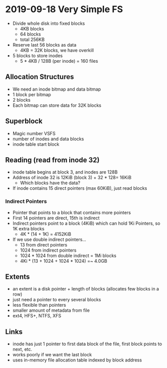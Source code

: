 # 2019-09-18 Very Simple FS

* Divide whole disk into fixed blocks
  * 4KB blocks
  * 64 blocks
  * total 256KB
* Reserve last 56 blocks as data
  * 4KB = 32K blocks, we have overkill
* 5 blocks to store inodes
  * 5 * 4KB / 128B (per inode) = 160 files

## Allocation Structures
  * We need an inode bitmap and data bitmap
  * 1 block per bitmap
  * 2 blocks
  * Each bitmap can store data for 32K blocks
## Superblock
  * Magic number VSFS
  * number of inodes and data blocks
  * inode table start block

## Reading (read from inode 32)
  * inode table begins at block 3, and inodes are 128B
  * Address of inode 32 is 12KiB (block 3) + 32 * 128= 16KiB
    * Which blocks have the data?
  * If inode contains 15 direct pointers (max 60KiB), just read blocks
### Indirect Pointers
  * Pointer that points to a block that contains more pointers
  * First 14 pointers are direct, 15th is indirect
  * Indirect pointers point to a block (4KiB) which can hold 1Ki Pointers, so 1K extra blocks
    * 4K * (14 + 1K) = 4152KiB
  * If we use double indirect pointers...
    * 13 from direct pointers
    * 1024 from indirect pointers
    * 1024 * 1024 from double indirect = 1Mi blocks
    * 4Ki * (13 + 1024 + 1024 * 1024) =~ 4.0GB


## Extents
  * an extent is a disk pointer + length of blocks (allocates few blocks in a row)
  * just need a pointer to every several blocks
  * less flexible than pointers
  * smaller amount of metadata from file
  * ext4, HFS+, NTFS, XFS

## Links
  * inode has just 1 pointer to first data block of the file, first block points to next, etc.
  * works poorly if we want the last block
  * uses in-memory file allocation table indexed by block address
  
